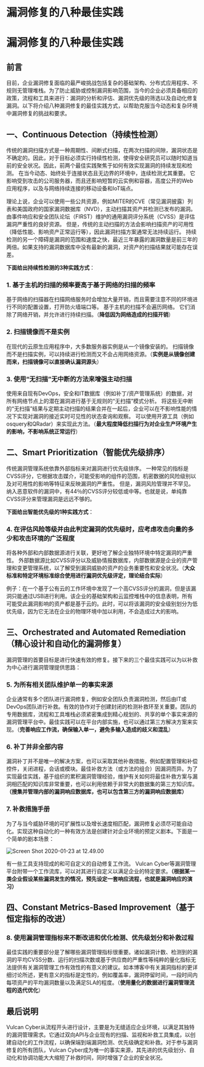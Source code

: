 # 漏洞修复的八种最佳实践

# 漏洞修复的八种最佳实践

## 前言

目前，企业漏洞修复面临的最严峻挑战包括复杂的基础架构、分布式应用程序、不规则无管理堆栈。为了防止威胁或控制漏洞影响范围，当今的企业必须具备相应的政策，流程和工具来进行：漏洞的分析和评估、漏洞优先级的筛选以及自动化修复漏洞。以下将介绍八种漏洞修复的最佳实践方式，以帮助克服当今动态和复杂环境中漏洞修复的挑战和要求。

## 一、Continuous Detection（持续性检测）

传统的漏洞扫描方式是一种周期性、间断式扫描，在两次扫描的间隙，漏洞状态是不确定的。因此，对于目标必须实行持续性检测，使得安全研究员可以随时知道当前的安全状况。因此，前两个最佳实践聚焦于如何有效实现漏洞的持续发现和检测。 在当今动态、始终处于连接状态且无边界的环境中，连续检测尤其重要。 它影响受到攻击的公司服务器，而且还影响短暂的云实例和容器，高度公开的Web应用程序，以及与网络持续连接的移动设备和IoT端点。

理论上说，企业可以使用一些公共资源，例如MITER的CVE（常见漏洞披露）列表和美国政府的国家漏洞数据库（NVD），主动扫描其资产并检测已发布的漏洞。 由事件响应和安全团队论坛（FIRST）维护的通用漏洞评分系统（CVSS）是评估漏洞严重性的良好资源。 但是，传统的主动扫描的方法会影响扫描资产的可用性（降低性能、影响资产正常运行等），因此漏洞扫描方案通常无法持续运行。 持续检测的另一个障碍是漏洞的范围和速度之快，最近三年暴露的漏洞数量是前三年的两倍。如果支持的漏洞数据库中没有最新的漏洞，对资产的扫描结果就可能存在误差。  

**下面给出持续性检测的3种实践方式**：

### 1. 基于主机的扫描的频率要高于基于网络的扫描的频率

基于网络的扫描器在扫描网络服务时会增加大量开销，而且需要注意不同的环境进行不同的配置设置，打开防火墙端口等。 基于主机的扫描不会遍历网络。 它们消除了网络开销，并允许进行持续扫描。（**降低因为网络造成的扫描开销**）

### 2. 扫描镜像而不是实例

在现代的云原生应用程序中，大多数服务器实例是从一个镜像安装的。 扫描镜像而不是扫描实例，可以持续进行检测而又不会占用网络资源。（**实例是从镜像创建而来，扫描镜像可以直接确认漏洞源头**）

### 3. 使用“无扫描”无中断的方法来增强主动扫描

使用来自现有DevOps，安全和IT数据库（例如补丁/资产管理系统）的数据，对所有网络节点上的潜在漏洞进行基于无规则的“无扫描”模式分析。 将这些无中断的“无扫描”结果与定期主动扫描的结果合并在一起后，企业可以在不影响性能的情况下实现对漏洞的接近实时可见性的状态查询和观察。 可以使用开源工具（例如osquery和QRadar）来实现此方法。（**最大程度降低扫描行为对企业生产环境产生的影响，不影响系统正常运行**）

## 二、Smart Prioritization（智能优先级排序）

传统漏洞管理系统依靠外部指标来对漏洞进行优先级排序。 一种常见的指标是CVSS评分，它根据攻击媒介，可能受影响的组件的范围，机密数据的风险级别以及对可用性的影响等特征来反映漏洞的严重性。 但是，漏洞风险管理并不罕见。 纳入恶意软件的漏洞中，有44％的CVSS评分较低或中等。也就是说，单纯靠CVSS评分来管理漏洞是远远不够的。

**下面给出智能优先级的1种实践方式**：

### 4. 在评估风险等级并由此判定漏洞的优先级时，应考虑攻击向量的多少和攻击环境的广泛程度

将各种外部和内部数据源进行关联，更好地了解企业独特环境中特定漏洞的严重性。 外部数据源比如CVSS评分以及威胁情报数据库，内部数据源是企业的资产管理和变更管理系统，以了解受到漏洞威胁的资产的业务重要性和安全状况。（**大众标准和特定环境标准综合使用进行漏洞优先级评定，理论结合实际**）

例子：在一个基于公有云的工作环境中发现了一个高CVSS评分的漏洞，但是该漏洞只能通过USB进行利用。该企业的基础架构和云监控堆栈中的信息表明，所有可能受此漏洞影响的资产都是基于云的。此时，可以将该漏洞的安全级别划分为低优先级，因为它无法在企业的物理环境中加以利用，不会造成过大的影响。

## 三、Orchestrated and Automated Remediation（精心设计和自动化的漏洞修复）

漏洞管理的首要目标是进行快速有效的修复。接下来的三个最佳实践可以为以补救为中心进行漏洞管理提供思路：

### 5. 为所有相关团队维护单一的事实来源

企业通常有多个团队进行漏洞修复，例如安全团队负责漏洞检测，然后由IT或DevOps团队进行补救。有效的协作对于创建封闭的检测补救环至关重要。团队的专用数据库，流程和工具堆栈必须紧密集成到精心规划的、共享的单个事实来源的漏洞管理平台中。最佳实践可以在平台内部实施，也可以通过第三方解决方案来实现。（**完善响应工作流，确保输入单一，避免多输入造成的歧义和混乱**）

### 6. 补丁并非全部内容

漏洞补丁并不是唯一的解决方案，也可以采取其他补救措施，例如配置管理和补偿控件，关闭进程，会话或模块。最佳补救方法（或方法的组合）因漏洞而异。为了实现最佳实践，基于组织的累积漏洞管理经验，维护有关如何将最佳补救方案与漏洞相匹配的知识库非常重要，也可以利用依赖于非常大的数据集的第三方知识库。**（搜集并管理内部的漏洞响应数据库，也可以包含第三方的漏洞响应数据库）**

### 7. 补救措施手册

为了与当今威胁环境的可扩展性以及增长速度相匹配，漏洞修复必须尽可能自动化。实现这种自动化的一种有效方法是创建针对企业环境的预定义剧本。下面是一个简单的剧本场景：

![Screen Shot 2020-01-23 at 12.49.00](https://i.imgur.com/pQfW3EU.png)

有一些工具支持现成的和可自定义的自动修复工作流。 Vulcan Cyber等漏洞管理平台附带一个工作流库，可以对其进行自定义以满足企业的特定要求。**（根据某一类企业假设某些漏洞发生的情况，预先设定一套响应流程，也就是漏洞响应的演习）**

## 四、Constant Metrics-Based Improvement（基于恒定指标的改进）

### 8. 使用漏洞管理指标来不断改进和优化检测、优先级划分和补救过程

最佳实践的重要部分是了解哪些漏洞管理指标很重要。诸如漏洞计数、检测到的漏洞的平均CVSS分数、运行的扫描次数或基于供应商的严重性等纯粹的量化指标无法提供有关漏洞管理工作有效性的有意义的建议。如本博客中有关漏洞指标的更详细讨论所述，更有意义的指标是定性的，例如覆盖率，漏洞停留时间，一段时间内每项资产的平均漏洞数量以及满足SLA的程度。（**使用量化的数据进行漏洞管理流程的迭代优化**）

## 最后说明
Vulcan Cyber从流程开头进行设计，主要是为无缝适应企业环境，以满足其独特的漏洞管理需求。它通过双向API与企业现有的扫描、监视和补救工具集成，以创建自动化的工作流程，以确保端到端漏洞检测、优先级确定和补救。对于参与漏洞修复的所有团队，Vulcan Cyber成为唯一的事实来源，其先进的优先级划分、自动化和协调功能大大缩短了补救时间，同时增强了企业的安全状况。
